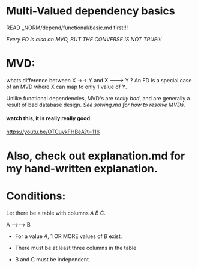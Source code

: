 
# Multi-Valued dependency basics
READ   _NORM/depend/functional/basic.md first!!!

_Every FD is also an MVD,_
_BUT THE CONVERSE IS NOT TRUE!!!_

# MVD:
whats difference between   X ->-> Y    and    X ---> Y ?
An FD is a special case of an MVD where X can map to only
1 value of Y.


Unlike functional dependencies, MVD's are *really bad*,
and are generally a result of bad database design.
_See solving.md for how to resolve MVDs._


#### watch this, it is really really good.
https://youtu.be/OTCuykFHBeA?t=116
####
# Also, check out explanation.md for my hand-written explanation.


# Conditions:
Let there be a table with columns _A B C_.

A  -->-->  B


- For a value _A_, 1 OR MORE values of _B_ exist.

- There must be at least three columns in the table

- B and C must be independent.




